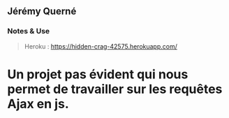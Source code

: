 ## Jérémy Querné

### Notes & Use

> Heroku : https://hidden-crag-42575.herokuapp.com/


# Un projet pas évident qui nous permet de travailler sur les requêtes Ajax en js.